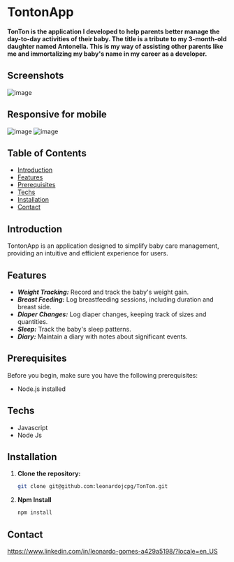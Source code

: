 # TontonApp

**TonTon is the application I developed to help parents better manage the day-to-day activities of their baby. The title is a tribute to my 3-month-old daughter named Antonella. This is my way of assisting other parents like me and immortalizing my baby's name in my career as a developer.**

## Screenshots
![image](https://github.com/leonardojcpg/TonTon/assets/102674410/3b87992b-bc1a-4715-ace2-5081f796897c)

## Responsive for mobile
![image](https://github.com/leonardojcpg/TonTon/assets/102674410/07890c54-1f9e-4758-9815-3badeb8a6312)
![image](https://github.com/leonardojcpg/TonTon/assets/102674410/4e7779a3-17fe-432d-9962-0a2c5e284382)

## Table of Contents

- [Introduction](#introduction)
- [Features](#features)
- [Prerequisites](#prerequisites)
- [Techs](#techs)
- [Installation](#installation)
- [Contact](#contact)

## Introduction

TontonApp is an application designed to simplify baby care management, providing an intuitive and efficient experience for users.

## Features

- ***Weight Tracking:*** Record and track the baby's weight gain.
- ***Breast Feeding:*** Log breastfeeding sessions, including duration and breast side.
- ***Diaper Changes:*** Log diaper changes, keeping track of sizes and quantities.
- ***Sleep:*** Track the baby's sleep patterns.
- ***Diary:*** Maintain a diary with notes about significant events.

## Prerequisites

Before you begin, make sure you have the following prerequisites:

- Node.js installed

## Techs
- Javascript
- Node Js

## Installation

1. **Clone the repository:**

   ```bash
   git clone git@github.com:leonardojcpg/TonTon.git

2. **Npm Install**
   ```bash
   npm install


  ## Contact
  https://www.linkedin.com/in/leonardo-gomes-a429a5198/?locale=en_US
   
